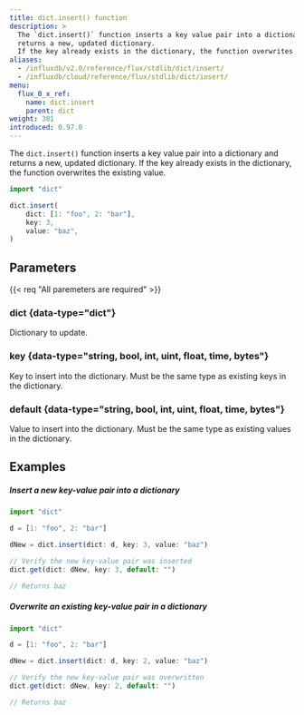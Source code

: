 ```yaml
---
title: dict.insert() function
description: >
  The `dict.insert()` function inserts a key value pair into a dictionary and
  returns a new, updated dictionary.
  If the key already exists in the dictionary, the function overwrites the existing value.
aliases:
  - /influxdb/v2.0/reference/flux/stdlib/dict/insert/
  - /influxdb/cloud/reference/flux/stdlib/dict/insert/
menu:
  flux_0_x_ref:
    name: dict.insert
    parent: dict
weight: 301
introduced: 0.97.0
---
```


The `dict.insert()` function inserts a key value pair into a dictionary and returns
a new, updated dictionary.
If the key already exists in the dictionary, the function overwrites the existing value.

```js
import "dict"

dict.insert(
    dict: [1: "foo", 2: "bar"],
    key: 3,
    value: "baz",
)
```

## Parameters

<p>
  {{< req "All paremeters are required" >}}
</p>

### dict {data-type="dict"}
Dictionary to update.

### key {data-type="string, bool, int, uint, float, time, bytes"}
Key to insert into the dictionary.
Must be the same type as existing keys in the dictionary.

### default {data-type="string, bool, int, uint, float, time, bytes"}
Value to insert into the dictionary.
Must be the same type as existing values in the dictionary.

## Examples

##### Insert a new key-value pair into a dictionary
```js
import "dict"

d = [1: "foo", 2: "bar"]

dNew = dict.insert(dict: d, key: 3, value: "baz")

// Verify the new key-value pair was inserted
dict.get(dict: dNew, key: 3, default: "")

// Returns baz
```

##### Overwrite an existing key-value pair in a dictionary
```js
import "dict"

d = [1: "foo", 2: "bar"]

dNew = dict.insert(dict: d, key: 2, value: "baz")

// Verify the new key-value pair was overwritten
dict.get(dict: dNew, key: 2, default: "")

// Returns baz
```
